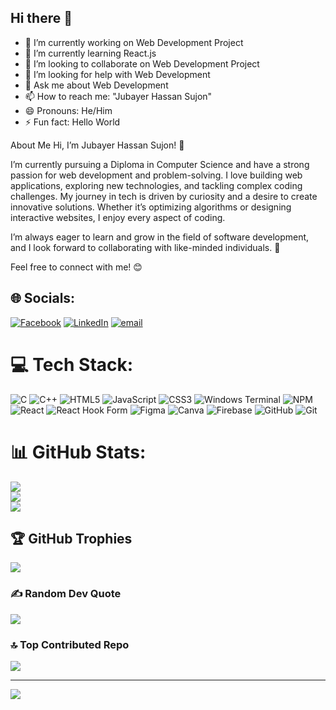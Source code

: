 ## Hi there 👋

- 🔭 I’m currently working on Web Development Project
- 🌱 I’m currently learning React.js
- 👯 I’m looking to collaborate on Web Development Project
- 🤔 I’m looking for help with Web Development
- 💬 Ask me about Web Development
- 📫 How to reach me: "Jubayer Hassan Sujon"
- 😄 Pronouns: He/Him
- ⚡ Fun fact: Hello World

About Me
Hi, I’m Jubayer Hassan Sujon! 👋

I’m currently pursuing a Diploma in Computer Science and have a strong passion for web development and problem-solving. I love building web applications, exploring new technologies, and tackling complex coding challenges.
My journey in tech is driven by curiosity and a desire to create innovative solutions. Whether it’s optimizing algorithms or designing interactive websites, I enjoy every aspect of coding.

I’m always eager to learn and grow in the field of software development, and I look forward to collaborating with like-minded individuals. 🚀

Feel free to connect with me! 😊

## 🌐 Socials:
[![Facebook](https://img.shields.io/badge/Facebook-%231877F2.svg?logo=Facebook&logoColor=white)](https://facebook.com/jubayerhassansujon) [![LinkedIn](https://img.shields.io/badge/LinkedIn-%230077B5.svg?logo=linkedin&logoColor=white)](https://linkedin.com/in/programmer47) [![email](https://img.shields.io/badge/Email-D14836?logo=gmail&logoColor=white)](mailto:mdsujoninfo47@gmail.com) 

# 💻 Tech Stack:
![C](https://img.shields.io/badge/c-%2300599C.svg?style=for-the-badge&logo=c&logoColor=white) ![C++](https://img.shields.io/badge/c++-%2300599C.svg?style=for-the-badge&logo=c%2B%2B&logoColor=white) ![HTML5](https://img.shields.io/badge/html5-%23E34F26.svg?style=for-the-badge&logo=html5&logoColor=white) ![JavaScript](https://img.shields.io/badge/javascript-%23323330.svg?style=for-the-badge&logo=javascript&logoColor=%23F7DF1E) ![CSS3](https://img.shields.io/badge/css3-%231572B6.svg?style=for-the-badge&logo=css3&logoColor=white) ![Windows Terminal](https://img.shields.io/badge/Windows%20Terminal-%234D4D4D.svg?style=for-the-badge&logo=windows-terminal&logoColor=white) ![NPM](https://img.shields.io/badge/NPM-%23CB3837.svg?style=for-the-badge&logo=npm&logoColor=white) ![React](https://img.shields.io/badge/react-%2320232a.svg?style=for-the-badge&logo=react&logoColor=%2361DAFB) ![React Hook Form](https://img.shields.io/badge/React%20Hook%20Form-%23EC5990.svg?style=for-the-badge&logo=reacthookform&logoColor=white) ![Figma](https://img.shields.io/badge/figma-%23F24E1E.svg?style=for-the-badge&logo=figma&logoColor=white) ![Canva](https://img.shields.io/badge/Canva-%2300C4CC.svg?style=for-the-badge&logo=Canva&logoColor=white) ![Firebase](https://img.shields.io/badge/firebase-a08021?style=for-the-badge&logo=firebase&logoColor=ffcd34) ![GitHub](https://img.shields.io/badge/github-%23121011.svg?style=for-the-badge&logo=github&logoColor=white) ![Git](https://img.shields.io/badge/git-%23F05033.svg?style=for-the-badge&logo=git&logoColor=white)
# 📊 GitHub Stats:
![](https://github-readme-stats.vercel.app/api?username=mdsujon-programmer&theme=dark&hide_border=false&include_all_commits=false&count_private=false)<br/>
![](https://nirzak-streak-stats.vercel.app/?user=mdsujon-programmer&theme=dark&hide_border=false)<br/>
![](https://github-readme-stats.vercel.app/api/top-langs/?username=mdsujon-programmer&theme=dark&hide_border=false&include_all_commits=false&count_private=false&layout=compact)

## 🏆 GitHub Trophies
![](https://github-profile-trophy.vercel.app/?username=mdsujon-programmer&theme=dark&no-frame=false&no-bg=true&margin-w=4)

### ✍️ Random Dev Quote
![](https://quotes-github-readme.vercel.app/api?type=horizontal&theme=radical)

### 🔝 Top Contributed Repo
![](https://github-contributor-stats.vercel.app/api?username=mdsujon-programmer&limit=5&theme=dark&combine_all_yearly_contributions=true)

---
[![](https://visitcount.itsvg.in/api?id=mdsujon-programmer&icon=0&color=0)](https://visitcount.itsvg.in)

<!-- Proudly created with GPRM ( https://gprm.itsvg.in ) -->
